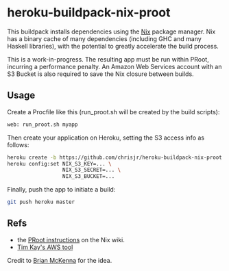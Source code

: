 heroku-buildpack-nix-proot
==========================

This buildpack installs dependencies using the [Nix](http://nixos.org/nix) package manager.
Nix has a binary cache of many dependencies (including GHC and many Haskell libraries),
with the potential to greatly accelerate the build process.

This is a work-in-progress. The resulting app must be run within PRoot, incurring a
performance penalty. An Amazon Web Services account with an S3 Bucket is also required
to save the Nix closure between builds.

Usage
-----

Create a Procfile like this (run_proot.sh will be created by the build scripts):

```bash
web: run_proot.sh myapp
```

Then create your application on Heroku, setting the S3 access info as follows:

```bash
heroku create -b https://github.com/chrisjr/heroku-buildpack-nix-proot.git
heroku config:set NIX_S3_KEY=... \
                  NIX_S3_SECRET=... \
                  NIX_S3_BUCKET=...
```

Finally, push the app to initiate a build:

```bash
git push heroku master
```

Refs
----

* the [PRoot instructions](https://nixos.org/wiki/How_to_install_nix_in_home_(on_another_distribution)#PRoot_Installation)
on the Nix wiki.
* [Tim Kay's AWS tool](http://timkay.com/aws/)

Credit to [Brian McKenna](https://twitter.com/puffnfresh/status/521647022135590913) for the idea.